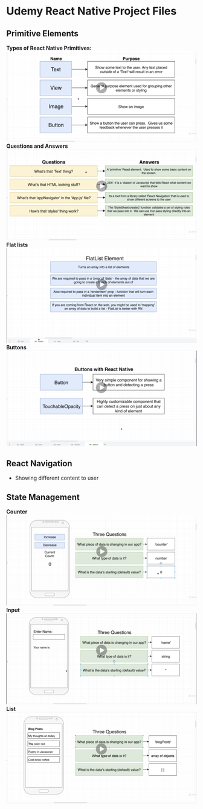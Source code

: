 # Udemy React Native Project Files

## Primitive Elements

**Types of React Native Primitives:**
![alt text](./Readme-Images/primitives.png "React Native Primitives")
**Questions and Answers**
![alt text](./Readme-Images/q-a.png "Questions and Answers")
**Flat lists**
![alt text](./Readme-Images/flat-list.png "Flat list")
**Buttons**
![alt text](./Readme-Images/button.png "Flat list")

## React Navigation

- Showing different content to user

## State Management

**Counter**
![alt text](./Readme-Images/state.png "Counter")
**Input**
![alt text](./Readme-Images/state-2.png "Input")
**List**
![alt text](./Readme-Images/state-3.png "List")

